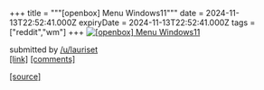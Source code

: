 +++
title = """[openbox] Menu Windows11"""
date = 2024-11-13T22:52:41.000Z
expiryDate = 2024-11-13T22:52:41.000Z
tags = ["reddit","wm"]
+++
[![[openbox] Menu Windows11](https://preview.redd.it/jf7gzji90r0e1.png?width=640&crop=smart&auto=webp&s=a23aee6f747731100b43e580cad784eff60ae3ef "[openbox] Menu Windows11")](https://www.reddit.com/r/unixporn/comments/1gqq1ks/openbox_menu_windows11/)

submitted by [/u/lauriset](https://www.reddit.com/user/lauriset)  
[\[link\]](https://i.redd.it/jf7gzji90r0e1.png) [\[comments\]](https://www.reddit.com/r/unixporn/comments/1gqq1ks/openbox_menu_windows11/)

[[source]](https://www.reddit.com/r/unixporn/comments/1gqq1ks/openbox_menu_windows11/)
